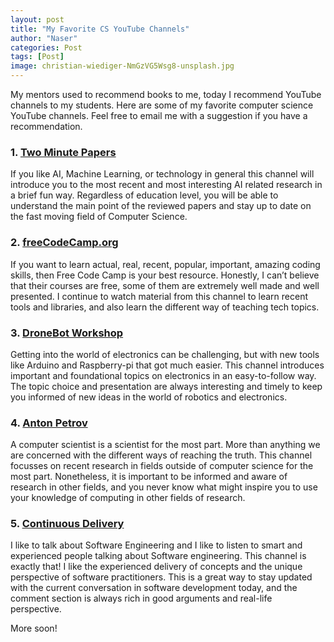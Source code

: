 ```yaml
---
layout: post
title: "My Favorite CS YouTube Channels"
author: "Naser"
categories: Post
tags: [Post]
image: christian-wiediger-NmGzVG5Wsg8-unsplash.jpg
---
```



My mentors used to recommend books to me, today I recommend YouTube channels to my students.  Here are some of my favorite computer science YouTube channels.  Feel free to email me with a suggestion if you have a recommendation.



### 1. [Two Minute Papers](https://www.youtube.com/c/K%C3%A1rolyZsolnai)
If you like AI, Machine Learning, or technology in general this channel will introduce you to the most recent and most interesting AI related research in a brief fun way.  Regardless of education level, you will be able to understand the main point of the reviewed papers and stay up to date on the fast moving field of Computer Science.   

### 2. [freeCodeCamp.org](https://www.youtube.com/c/Freecodecamp)
If you want to learn actual, real, recent, popular, important, amazing coding skills, then Free Code Camp is your best resource.  Honestly, I can’t believe that their courses are free, some of them are extremely well made and well presented.  I continue to watch material from this channel to learn recent tools and libraries, and also learn the different way of teaching tech topics.    

### 3. [DroneBot Workshop](https://www.youtube.com/c/Dronebotworkshop1)
Getting into the world of electronics can be challenging, but with new tools like Arduino and Raspberry-pi that got much easier.  This channel introduces important and foundational topics on electronics in an easy-to-follow way.  The topic choice and presentation are always interesting and timely to keep you informed of new ideas in the world of robotics and electronics. 

### 4. [Anton Petrov](https://www.youtube.com/c/whatdamath)
A computer scientist is a scientist for the most part.  More than anything we are concerned with the different ways of reaching the truth.  This channel focusses on recent research in fields outside of computer science for the most part.  Nonetheless, it is important to be informed and aware of research in other fields, and you never know what might inspire you to use your knowledge of computing in other fields of research. 

### 5. [Continuous Delivery](https://www.youtube.com/c/ContinuousDelivery)
I like to talk about Software Engineering and I like to listen to smart and experienced people talking about Software engineering.  This channel is exactly that!  I like the experienced delivery of concepts and the unique perspective of software practitioners.  This is a great way to stay updated with the current conversation in software development today, and the comment section is always rich in good arguments and real-life perspective. 


More soon!
